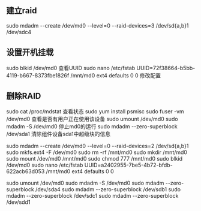 ## 建立raid
sudo mdadm --create /dev/md0 --level=0 --raid-devices=3 /dev/sd{a,b}1 /dev/sdc4

## 设置开机挂载
sudo blkid /dev/md0
查看UUID
sudo nano /etc/fstab
UUID=72f38664-b5bb-4119-b667-8373fbe1826f /mnt/md0                ext4    defaults        0 0
修改配置

## 删除RAID
sudo cat /proc/mdstat
查看状态
sudo yum install psmisc
sudo fuser -vm /dev/md0
查看是否有用户正在使用该设备
sudo umount /dev/md0
sudo mdadm -S /dev/md0
停止md0的运行
sudo mdadm --zero-superblock /dev/sda1
清除组件设备sda1中超级块的信息



sudo mdadm --create /dev/md0 --level=0 --raid-devices=2 /dev/sd{a,b}1
sudo mkfs.ext4 -F /dev/md0
sudo rm -rf /mnt/md0
sudo mkdir /mnt/md0
sudo mount /dev/md0 /mnt/md0
sudo chmod 777 /mnt/md0
sudo blkid /dev/md0
sudo nano /etc/fstab
UUID=a2402955-7be5-4b72-bfdb-622acb63d053 /mnt/md0                ext4    defaults        0 0

sudo umount /dev/md0
sudo mdadm -S /dev/md0
sudo mdadm --zero-superblock /dev/sda4
sudo mdadm --zero-superblock /dev/sdb1
sudo mdadm --zero-superblock /dev/sdc1
sudo mdadm --zero-superblock /dev/sdd1


